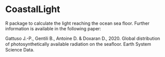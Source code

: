 # CoastalLight
R package to calculate the light reaching the ocean sea floor. Further information is available in the following paper:

Gattuso J.-P., Gentili B., Antoine D. & Doxaran D., 2020. Global distribution of photosynthetically available radiation on the seaﬂoor. Earth System Science Data.
